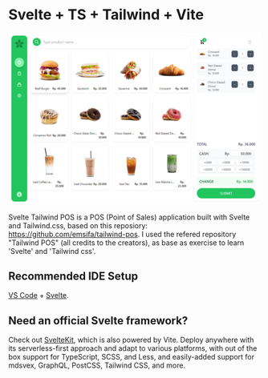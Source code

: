 # Svelte + TS + Tailwind + Vite

![svelte/tailwind-pos-cover](./src/assets/svelte-tailwind-pos.png)

Svelte Tailwind POS is a POS (Point of Sales) application built with Svelte and Tailwind.css, based on this reposiory: https://github.com/emsifa/tailwind-pos.
I used the refered repository "Tailwind POS" (all credits to the creators), as base as exercise to learn 'Svelte' and 'Tailwind css'.

## Recommended IDE Setup

[VS Code](https://code.visualstudio.com/) + [Svelte](https://marketplace.visualstudio.com/items?itemName=svelte.svelte-vscode).

## Need an official Svelte framework?

Check out [SvelteKit](https://github.com/sveltejs/kit#readme), which is also powered by Vite. Deploy anywhere with its serverless-first approach and adapt to various platforms, with out of the box support for TypeScript, SCSS, and Less, and easily-added support for mdsvex, GraphQL, PostCSS, Tailwind CSS, and more.
